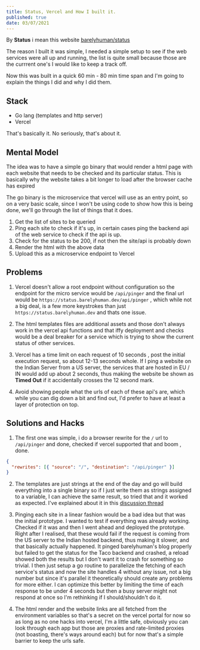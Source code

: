 ```yaml
---
title: Status, Vercel and How I built it.
published: true
date: 03/07/2021
---
```


By **Status** i mean this website [barelyhuman/status](https://status.barelyhuman.dev)

The reason I built it was simple, I needed a simple setup to see if the web services were all up and running, the list is quite small because those
are the currrent one's I would like to keep a track off.

Now this was built in a quick 60 min - 80 min time span and I'm going to explain the things I did and why I did them.

## Stack

- Go lang (templates and http server)
- Vercel

That's basically it. No seriously, that's about it.

## Mental Model

The idea was to have a simple go binary that would render a html page with each website that needs to be checked and its particular status. This is
basically why the website takes a bit longer to load after the browser cache has expired

The go binary is the microservice that vercel will use as an entry point, so on a very basic scale, since I won't be using code to show how this is
being done, we'll go through the list of things that it does.

1. Get the list of sites to be queried
2. Ping each site to check if it's up, in certain cases ping the backend api of the web service to check if the api is up.
3. Check for the status to be 200, if not then the site/api is probably down
4. Render the html with the above data
5. Upload this as a microservice endpoint to Vercel

## Problems

1. Vercel doesn't allow a root endpoint without configuration so the endpoint for the micro service would be `/api/pinger` and the final url would be
   `https://status.barelyhuman.dev/api/pinger` , which while not a big deal, is a few more keystrokes than just `https://status.barelyhuman.dev` and
   thats one issue.

2. The html templates files are additional assets and those don't always work in the vercel api functions and that iffy deployment and checks would be
   a deal breaker for a service which is trying to show the current status of other services.

3. Vercel has a time limit on each request of 10 seconds , post the initial execution request, so about 12-13 seconds whole. If I ping a website on
   the Indian Server from a US server, the services that are hosted in EU / IN would add up about 2 seconds, thus making the website be shown as
   **Timed Out** if it accidentally crosses the 12 second mark.

4. Avoid showing people what the urls of each of these api's are, which while you can dig down a bit and find out, I'd prefer to have at least a layer
   of protection on top.

## Solutions and Hacks

1. The first one was simple, i do a browser rewrite for the `/` url to `/api/pinger` and done, checked if vercel supported that and boom , done.

```json
{
  "rewrites": [{ "source": "/", "destination": "/api/pinger" }]
}
```

2. The templates are just strings at the end of the day and go will build everything into a single binary so if I just write them as strings assigned
   to a variable, I can achieve the same result, so tried that and it worked as expected. I've explained about it in this
   [discussion thread](https://github.com/vercel/vercel/discussions/6316#discussioncomment-901041)

3. Pinging each site in a linear fashion would be a bad idea but that was the initial prototype. I wanted to test if everything was already working.
   Checked if it was and then I went ahead and deployed the prototype. Right after I realised, that these would fail if the request is coming from the
   US server to the Indian hosted backend, thus making it slower, and that basically actually happened. It pinged barelyhuman's blog properly but
   failed to get the status for the Taco backend and crashed, a reload showed both the results but I don't want it to crash for something so trivial.
   I then just setup a go routine to parallelize the fetching of each service's status and now the site handles 4 without any issue, not a big number
   but since it's parallel it theoretically should create any problems for more either. I can optimize this better by limiting the time of each
   response to be under 4 seconds but then a busy server might not respond at once so I'm rethinking if I should/shouldn't do it.

4. The html render and the website links are all fetched from the environment variables so that's a secret on the vercel portal for now so as long as
   no one hacks into vercel, I'm a little safe, obviously you can look through each app but those are proxies and rate-limited proxies (not boasting,
   there's ways around each) but for now that's a simple barrier to keep the urls safe.
